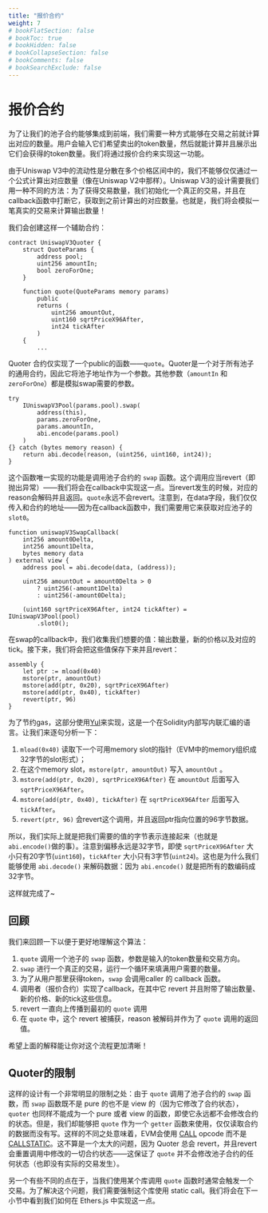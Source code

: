 ```yaml
---
title: "报价合约"
weight: 7
# bookFlatSection: false
# bookToc: true
# bookHidden: false
# bookCollapseSection: false
# bookComments: false
# bookSearchExclude: false
---
```


# 报价合约

为了让我们的池子合约能够集成到前端，我们需要一种方式能够在交易之前就计算出对应的数量。用户会输入它们希望卖出的token数量，然后就能计算并且展示出它们会获得的token数量。我们将通过报价合约来实现这一功能。

由于Uniswap V3中的流动性是分散在多个价格区间中的，我们不能够仅仅通过一个公式计算出对应数量（像在Uniswap V2中那样）。Uniswap V3的设计需要我们用一种不同的方法：为了获得交易数量，我们初始化一个真正的交易，并且在callback函数中打断它，获取到之前计算出的对应数量。也就是，我们将会模拟一笔真实的交易来计算输出数量！

我们会创建这样一个辅助合约：

```solidity
contract UniswapV3Quoter {
    struct QuoteParams {
        address pool;
        uint256 amountIn;
        bool zeroForOne;
    }

    function quote(QuoteParams memory params)
        public
        returns (
            uint256 amountOut,
            uint160 sqrtPriceX96After,
            int24 tickAfter
        )
    {
        ...
```

Quoter 合约仅实现了一个public的函数——`quote`。Quoter是一个对于所有池子的通用合约，因此它将池子地址作为一个参数。其他参数（`amountIn` 和 `zeroForOne`）都是模拟swap需要的参数。

```solidity
try
    IUniswapV3Pool(params.pool).swap(
        address(this),
        params.zeroForOne,
        params.amountIn,
        abi.encode(params.pool)
    )
{} catch (bytes memory reason) {
    return abi.decode(reason, (uint256, uint160, int24));
}
```

这个函数唯一实现的功能是调用池子合约的 `swap` 函数。这个调用应当revert（即抛出异常）——我们将会在callback中实现这一点。当revert发生的时候，对应的reason会解码并且返回。`quote`永远不会revert。注意到，在data字段，我们仅仅传入和合约的地址——因为在callback函数中，我们需要用它来获取对应池子的`slot0`。


```solidity
function uniswapV3SwapCallback(
    int256 amount0Delta,
    int256 amount1Delta,
    bytes memory data
) external view {
    address pool = abi.decode(data, (address));

    uint256 amountOut = amount0Delta > 0
        ? uint256(-amount1Delta)
        : uint256(-amount0Delta);

    (uint160 sqrtPriceX96After, int24 tickAfter) = IUniswapV3Pool(pool)
        .slot0();
```

在swap的callback中，我们收集我们想要的值：输出数量，新的价格以及对应的tick。接下来，我们将会把这些值保存下来并且revert：

```solidity
assembly {
    let ptr := mload(0x40)
    mstore(ptr, amountOut)
    mstore(add(ptr, 0x20), sqrtPriceX96After)
    mstore(add(ptr, 0x40), tickAfter)
    revert(ptr, 96)
}
```
为了节约gas，这部分使用[Yul](https://docs.soliditylang.org/en/latest/assembly.html)来实现，这是一个在Solidity内部写内联汇编的语言。让我们来逐句分析一下：

1. `mload(0x40)` 读取下一个可用memory slot的指针（EVM中的memory组织成32字节的slot形式）；
2. 在这个memory slot，`mstore(ptr, amountOut)` 写入 `amountOut` 。
3. `mstore(add(ptr, 0x20), sqrtPriceX96After)` 在 `amountOut` 后面写入 `sqrtPriceX96After`。
4. `mstore(add(ptr, 0x40), tickAfter)` 在 `sqrtPriceX96After` 后面写入 `tickAfter`。
5. `revert(ptr, 96)` 会revert这个调用，并且返回ptr指向位置的96字节数据。

所以，我们实际上就是把我们需要的值的字节表示连接起来（也就是`abi.encode()`做的事）。注意到偏移永远是32字节，即使 `sqrtPriceX96After` 大小只有20字节(`uint160`)，`tickAfter` 大小只有3字节(`uint24`)。这也是为什么我们能够使用 `abi.decode()` 来解码数据：因为 `abi.encode()` 就是把所有的数编码成32字节。

这样就完成了~

## 回顾

我们来回顾一下以便于更好地理解这个算法：
1. `quote` 调用一个池子的 `swap` 函数，参数是输入的token数量和交易方向。
2. `swap` 进行一个真正的交易，运行一个循环来填满用户需要的数量。
3. 为了从用户那里获得token，`swap` 会调用caller 的 callback 函数。
4. 调用者（报价合约）实现了callback，在其中它 revert 并且附带了输出数量、新的价格、新的tick这些信息。
5. revert 一直向上传播到最初的 `quote` 调用
6. 在 `quote` 中，这个 revert 被捕获，reason 被解码并作为了 `quote` 调用的返回值。

希望上面的解释能让你对这个流程更加清晰！

## Quoter的限制

这样的设计有一个非常明显的限制之处：由于 `quote` 调用了池子合约的 `swap` 函数，而 `swap` 函数既不是 pure 的也不是 view 的（因为它修改了合约状态），`quoter` 也同样不能成为一个 pure 或者 view 的函数，即使它永远都不会修改合约的状态。但是，我们却能够把 `quote` 作为一个 `getter` 函数来使用，仅仅读取合约的数据而没有写。这样的不同之处意味着，EVM会使用 [CALL](https://www.evm.codes/#f1) opcode 而不是 [CALLSTATIC](https://www.evm.codes/#fa)。这不算是一个太大的问题，因为 Quoter 总会 revert，并且revert会重置调用中修改的一切合约状态——这保证了 `quote` 并不会修改池子合约的任何状态（也即没有实际的交易发生）。

另一个有些不同的点在于，当我们使用某个库调用 `quote` 函数时通常会触发一个交易。为了解决这个问题，我们需要强制这个库使用 static call。我们将会在下一小节中看到我们如何在 Ethers.js 中实现这一点。
